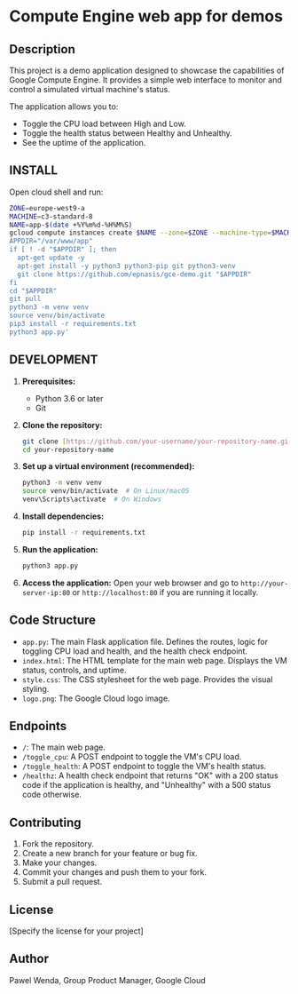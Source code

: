 # Compute Engine web app for demos

## Description

This project is a demo application designed to showcase the capabilities of Google Compute Engine. It provides a simple web interface to monitor and control a simulated virtual machine's status.

The application allows you to:

* Toggle the CPU load between High and Low.
* Toggle the health status between Healthy and Unhealthy.
* See the uptime of the application.

## INSTALL

Open cloud shell and run:

```bash
ZONE=europe-west9-a
MACHINE=c3-standard-8 
NAME=app-$(date +%Y%m%d-%H%M%S)
gcloud compute instances create $NAME --zone=$ZONE --machine-type=$MACHINE --tags=http-server  --create-disk=boot=yes,image=projects/debian-cloud/global/images/debian-12-bookworm-v20250311,size=10,type=pd-ssd --metadata=startup-script='#!/bin/bash
APPDIR="/var/www/app"
if [ ! -d "$APPDIR" ]; then
  apt-get update -y
  apt-get install -y python3 python3-pip git python3-venv
  git clone https://github.com/epnasis/gce-demo.git "$APPDIR"
fi
cd "$APPDIR"
git pull
python3 -m venv venv
source venv/bin/activate
pip3 install -r requirements.txt
python3 app.py'
```

## DEVELOPMENT

1.  **Prerequisites:**
    * Python 3.6 or later
    * Git

2.  **Clone the repository:**

    ```bash
    git clone [https://github.com/your-username/your-repository-name.git](https://github.com/your-username/your-repository-name.git)
    cd your-repository-name
    ```

3.  **Set up a virtual environment (recommended):**

    ```bash
    python3 -m venv venv
    source venv/bin/activate  # On Linux/macOS
    venv\Scripts\activate  # On Windows
    ```

4.  **Install dependencies:**

    ```bash
    pip install -r requirements.txt
    ```

5.  **Run the application:**

    ```bash
    python3 app.py
    ```

6.  **Access the application:** Open your web browser and go to `http://your-server-ip:80` or `http://localhost:80` if you are running it locally.

## Code Structure

* `app.py`:  The main Flask application file.  Defines the routes, logic for toggling CPU load and health, and the health check endpoint.
* `index.html`:  The HTML template for the main web page.  Displays the VM status, controls, and uptime.
* `style.css`:  The CSS stylesheet for the web page.  Provides the visual styling.
* `logo.png`:  The Google Cloud logo image.

## Endpoints

* `/`:  The main web page.
* `/toggle_cpu`:  A POST endpoint to toggle the VM's CPU load.
* `/toggle_health`:  A POST endpoint to toggle the VM's health status.
* `/healthz`: A health check endpoint that returns "OK" with a 200 status code if the application is healthy, and "Unhealthy" with a 500 status code otherwise.

## Contributing

1.  Fork the repository.
2.  Create a new branch for your feature or bug fix.
3.  Make your changes.
4.  Commit your changes and push them to your fork.
5.  Submit a pull request.

## License

[Specify the license for your project]

## Author

Pawel Wenda, Group Product Manager, Google Cloud
